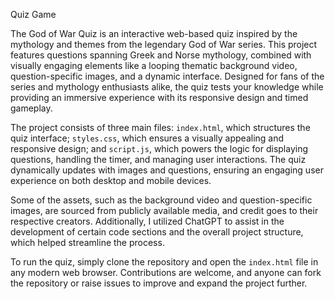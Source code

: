  Quiz Game
 

The God of War Quiz is an interactive web-based quiz inspired by the mythology and themes from the legendary God of War series. This project features questions spanning Greek and Norse mythology, combined with visually engaging elements like a looping thematic background video, question-specific images, and a dynamic interface. Designed for fans of the series and mythology enthusiasts alike, the quiz tests your knowledge while providing an immersive experience with its responsive design and timed gameplay.

The project consists of three main files: `index.html`, which structures the quiz interface; `styles.css`, which ensures a visually appealing and responsive design; and `script.js`, which powers the logic for displaying questions, handling the timer, and managing user interactions. The quiz dynamically updates with images and questions, ensuring an engaging user experience on both desktop and mobile devices.

Some of the assets, such as the background video and question-specific images, are sourced from publicly available media, and credit goes to their respective creators. Additionally, I utilized ChatGPT to assist in the development of certain code sections and the overall project structure, which helped streamline the process.

To run the quiz, simply clone the repository and open the `index.html` file in any modern web browser. Contributions are welcome, and anyone can fork the repository or raise issues to improve and expand the project further. 
